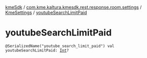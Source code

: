 [kmeSdk](../../index.md) / [com.kme.kaltura.kmesdk.rest.response.room.settings](../index.md) / [KmeSettings](index.md) / [youtubeSearchLimitPaid](./youtube-search-limit-paid.md)

# youtubeSearchLimitPaid

`@SerializedName("youtube_search_limit_paid") val youtubeSearchLimitPaid: `[`Int`](https://kotlinlang.org/api/latest/jvm/stdlib/kotlin/-int/index.html)`?`